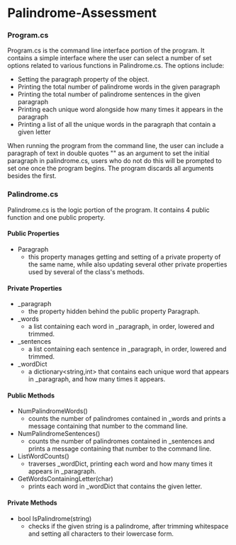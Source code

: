 # Palindrome-Assessment

### Program.cs
Program.cs is the command line interface portion of the program. It contains a simple interface where the user can select a number of set options related to various functions in Palindrome.cs. The options include:
* Setting the paragraph property of the object.
* Printing the total number of palindrome words in the given paragraph
* Printing the total number of palindrome sentences in the given paragraph
* Printing each unique word alongside how many times it appears in the paragraph
* Printing a list of all the unique words in the paragraph that contain a given letter

When running the program from the command line, the user can include a paragraph of text in double quotes "" as an argument to set the initial paragraph in palindrome.cs, users who do not do this will be prompted to set one once the program begins. The program discards all arguments besides the first.

### Palindrome.cs
Palindrome.cs is the logic portion of the program. It contains 4 public function and one public property.

#### Public Properties
* Paragraph
    * this property manages getting and setting of a private property of the same name, while also updating several other private properties used by several of the class's methods.
    
#### Private Properties
* \_paragraph
    * the property hidden behind the public property Paragraph.
* \_words
    * a list containing each word in \_paragraph, in order, lowered and trimmed.
* \_sentences
    * a list containing each sentence in \_paragraph, in order, lowered and trimmed.
* \_wordDict
    * a dictionary<string,int> that contains each unique word that appears in \_paragraph, and how many times it appears.
    
#### Public Methods
* NumPalindromeWords()
    * counts the number of palindromes contained in \_words and prints a message containing that number to the command line.
* NumPalindromeSentences()
    * counts the number of palindromes contained in \_sentences and prints a message containing that number to the command line.
* ListWordCounts()
    * traverses \_wordDict, printing each word and how many times it appears in \_paragraph.
* GetWordsContainingLetter(char)
    * prints each word in \_wordDict that contains the given letter.
    
#### Private Methods
* bool IsPalindrome(string)
    * checks if the given string is a palindrome, after trimming whitespace and setting all characters to their lowercase form.